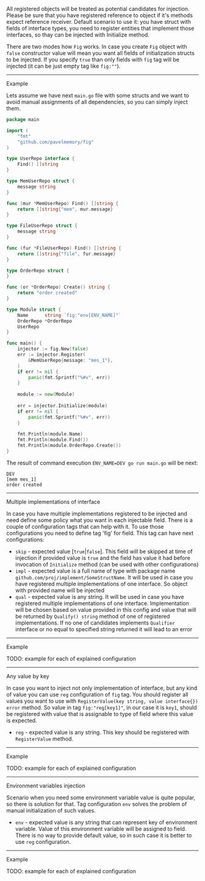 All registered objects will be treated as potential candidates
for injection.
Please be sure that you have registered reference to object
if it's methods expect reference receiver.
Default scenario to use it: you have struct with fields of
interface types, you need to register entities that implement
those interfaces, so thay can be injected with Initialize method.

There are two modes how `Fig` works. In case you create `Fig` object
with `false` constructor value will mean you want all fields
of initialization structs to be injected. If you specify `true`
 than only fields with `fig` tag will be injected (it can be just empty
 tag like `fig:""`).

***
Example

Lets assume we have next `main.go` file with some structs and we want to avoid 
manual assignments of all dependencies, so you can simply 
inject them.
```go
package main

import (
    "fmt"
    "github.com/pavelmemory/fig"
)

type UserRepo interface {
    Find() []string
}

type MemUserRepo struct {
    message string
}

func (mur *MemUserRepo) Find() []string {
    return []string{"mem", mur.message}
}

type FileUserRepo struct {
    message string
}

func (fur *FileUserRepo) Find() []string {
    return []string{"file", fur.message}
}

type OrderRepo struct {
}

func (or *OrderRepo) Create() string {
    return "order created"
}

type Module struct {
    Name      string `fig:"env[ENV_NAME]"`
    OrderRepo *OrderRepo
    UserRepo
}

func main() {
    injector := fig.New(false)
    err := injector.Register(
        &MemUserRepo{message: "mes_1"},
    )
    if err != nil {
        panic(fmt.Sprintf("%#v", err))
    }
    
    module := new(Module)
    
    err = injector.Initialize(module)
    if err != nil {
        panic(fmt.Sprintf("%#v", err))
    }
        
    fmt.Println(module.Name)
    fmt.Println(module.Find())
    fmt.Println(module.OrderRepo.Create())
}
```
The result of command execution `ENV_NAME=DEV go run main.go` will be next:
```text
DEV
[mem mes_1]
order created
```
****
Multiple implementations of interface

In case you have multiple implementations registered to be injected 
and need define some policy what you want in each injectable field.
There is a couple of configuration tags that can help with it.
To use those configurations you need to define tag 'fig' for field.
This tag can have next configurations:
- `skip` - expected value [`true`|`false`].
This field will be skipped at time of injection
if provided value is `true` and the field 
has value it had before invocation of `Initialize`
method (can be used with other configurations)
- `impl` - expected value is a full name of type with
package name `github.com/proj/implement/SomeStructName`.
It will be used in case you have registered multiple
implementations of one interface. So object with provided
name will be injected
- `qual` - expected value is any string. It will be used
in case you have registered multiple implementations
of one interface. Implementation will be chosen based on
value provided in this config and value that will be
returned by `Qualify() string` method of one of
registered implementations. If no one of candidates implements
`Qualifier` interface or no equal to specified string returned
it will lead to an error

***
Example

TODO: example for each of explained configuration

****
Any value by key

In case you want to inject not only implementation of interface, but
any kind of value you can use `reg` configuration of `fig` tag.
You should register all values you want to use with
`RegisterValue(key string, value interface{}) error` method.
So value in tag `fig:"reg[key1]"`, in our case it is `key1`, should
be registered with value that is assignable to type of field where
this value is expected.
- `reg` - expected value is any string. This key should be
registered with `RegisterValue` method.

***
Example

TODO: example for each of explained configuration

***
Environment variables injection

Scenario when you need some environment variable value is quite
popular, so there is solution for that. Tag configuration `env` solves
the problem of manual initialization of such values.
- `env` - expected value is any string that can represent key of
environment variable. Value of this environment variable will be assigned to field.
There is no way to provide default value, so in such case it is better to use `reg`
configuration.

***
Example

TODO: example for each of explained configuration
